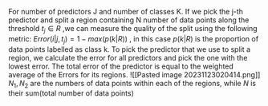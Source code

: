 For number of predictors J and number of classes K. If we pick the j-th predictor and split a region containing N number of data points along the threshold $t_j\in R$ ,we can measure the quality of the split using the following metric:
	$Error(i|j,t_j)=1-max(p(k|R))$ , in this case $p(k|R)$ is the proportion of data points labelled as class k.
	To pick the predictor that we use to split a region, we calculate the error for all predictors and pick the one with the lowest error. The total error of the predictor is equal to the weighted average of the Errors for its regions.
	![[Pasted image 20231123020414.png]]
	$N_1,N_2$ are the numbers of data points within each of the regions, while $N$ is their sum(total number of data points)
